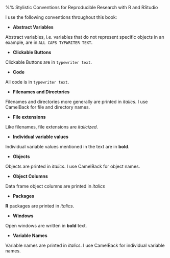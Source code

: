 %% Stylistic Conventions for Reproducible Research with R and RStudio

I use the following conventions throughout this book:

- **Abstract Variables**

Abstract variables, i.e. variables that do not represent specific objects in an example, are in `ALL CAPS TYPWRITER TEXT`. 

- **Clickable Buttons**

Clickable Buttons are in `typewriter text`. 

- **Code** 

All code is in `typewriter text`.

- **Filenames and Directories**

Filenames and directories more generally are printed in *italics*. I use CamelBack for file and directory names.

- **File extensions**

Like filenames, file extensions are *italicized*.

- **Individual variable values**

Individual variable values mentioned in the text are in **bold**.

- **Objects**

Objects are printed in *italics*. I use CamelBack for object names.

- **Object Columns**

Data frame object columns are printed in *italics*


- **Packages**

**R** packages are printed in *italics*.

- **Windows**

Open windows are written in **bold** text.

- **Variable Names**

Variable names are printed in *italics*. I use CamelBack for individual variable names.


